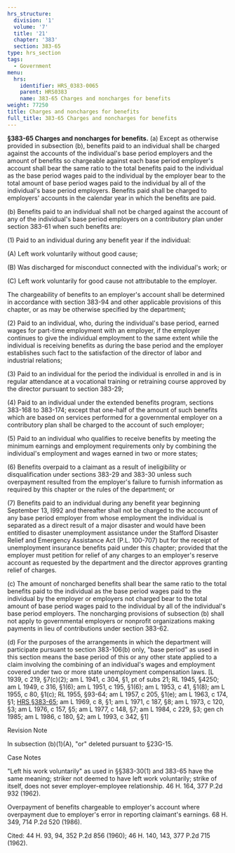 ```yaml
---
hrs_structure:
  division: '1'
  volume: '7'
  title: '21'
  chapter: '383'
  section: 383-65
type: hrs_section
tags:
  - Government
menu:
  hrs:
    identifier: HRS_0383-0065
    parent: HRS0383
    name: 383-65 Charges and noncharges for benefits
weight: 77250
title: Charges and noncharges for benefits
full_title: 383-65 Charges and noncharges for benefits
---
```

**§383-65 Charges and noncharges for benefits.** (a) Except as otherwise provided in subsection (b), benefits paid to an individual shall be charged against the accounts of the individual's base period employers and the amount of benefits so chargeable against each base period employer's account shall bear the same ratio to the total benefits paid to the individual as the base period wages paid to the individual by the employer bear to the total amount of base period wages paid to the individual by all of the individual's base period employers. Benefits paid shall be charged to employers' accounts in the calendar year in which the benefits are paid.

(b) Benefits paid to an individual shall not be charged against the account of any of the individual's base period employers on a contributory plan under section 383-61 when such benefits are:

(1) Paid to an individual during any benefit year if the individual:

(A) Left work voluntarily without good cause;

(B) Was discharged for misconduct connected with the individual's work; or

(C) Left work voluntarily for good cause not attributable to the employer.

The chargeability of benefits to an employer's account shall be determined in accordance with section 383-94 and other applicable provisions of this chapter, or as may be otherwise specified by the department;

(2) Paid to an individual, who, during the individual's base period, earned wages for part-time employment with an employer, if the employer continues to give the individual employment to the same extent while the individual is receiving benefits as during the base period and the employer establishes such fact to the satisfaction of the director of labor and industrial relations;

(3) Paid to an individual for the period the individual is enrolled in and is in regular attendance at a vocational training or retraining course approved by the director pursuant to section 383-29;

(4) Paid to an individual under the extended benefits program, sections 383-168 to 383-174; except that one-half of the amount of such benefits which are based on services performed for a governmental employer on a contributory plan shall be charged to the account of such employer;

(5) Paid to an individual who qualifies to receive benefits by meeting the minimum earnings and employment requirements only by combining the individual's employment and wages earned in two or more states;

(6) Benefits overpaid to a claimant as a result of ineligibility or disqualification under sections 383-29 and 383-30 unless such overpayment resulted from the employer's failure to furnish information as required by this chapter or the rules of the department; or

(7) Benefits paid to an individual during any benefit year beginning September 13, l992 and thereafter shall not be charged to the account of any base period employer from whose employment the individual is separated as a direct result of a major disaster and would have been entitled to disaster unemployment assistance under the Stafford Disaster Relief and Emergency Assistance Act (P.L. 100-707) but for the receipt of unemployment insurance benefits paid under this chapter; provided that the employer must petition for relief of any charges to an employer's reserve account as requested by the department and the director approves granting relief of charges.

(c) The amount of noncharged benefits shall bear the same ratio to the total benefits paid to the individual as the base period wages paid to the individual by the employer or employers not charged bear to the total amount of base period wages paid to the individual by all of the individual's base period employers. The noncharging provisions of subsection (b) shall not apply to governmental employers or nonprofit organizations making payments in lieu of contributions under section 383-62.

(d) For the purposes of the arrangements in which the department will participate pursuant to section 383-106(b) only, "base period" as used in this section means the base period of this or any other state applied to a claim involving the combining of an individual's wages and employment covered under two or more state unemployment compensation laws. [L 1939, c 219, §7(c)(2); am L 1941, c 304, §1, pt of subs 21; RL 1945, §4250; am L 1949, c 316, §1(6); am L 1951, c 195, §1(6); am L 1953, c 41, §1(8); am L 1955, c 80, §1(c); RL 1955, §93-64; am L 1957, c 205, §1(e); am L 1963, c 174, §1; [HRS §383-65](/title-21/chapter-383/section-383-65/); am L 1969, c 8, §1; am L 1971, c 187, §8; am L 1973, c 120, §3; am L 1976, c 157, §5; am L 1977, c 148, §7; am L 1984, c 229, §3; gen ch 1985; am L 1986, c 180, §2; am L 1993, c 342, §1]

Revision Note

In subsection (b)(1)(A), "or" deleted pursuant to §23G-15.

Case Notes

"Left his work voluntarily" as used in §§383-30(1) and 383-65 have the same meaning; striker not deemed to have left work voluntarily; strike of itself, does not sever employer-employee relationship. 46 H. 164, 377 P.2d 932 (1962).

Overpayment of benefits chargeable to employer's account where overpayment due to employer's error in reporting claimant's earnings. 68 H. 349, 714 P.2d 520 (1986).

Cited: 44 H. 93, 94, 352 P.2d 856 (1960); 46 H. 140, 143, 377 P.2d 715 (1962).